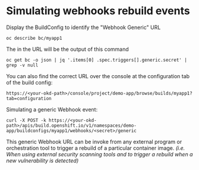 # Simulating webhooks rebuild events

Display the BuildConfig to identify the "Webhook Generic" URL
```
oc describe bc/myapp1
```

The <secret> in the URL will be the output of this command
```
oc get bc -o json | jq '.items[0] .spec.triggers[].generic.secret' | grep -v null
```

You can also find the correct URL over the console at the configuration tab of the build config:

```
https://<your-okd-path>/console/project/demo-app/browse/builds/myapp1?tab=configuration
```

Simulating a generic Webhook event:
```
curl -X POST -k https://<your-okd-path>/apis/build.openshift.io/v1/namespaces/demo-app/buildconfigs/myapp1/webhooks/<secret>/generic
```

This generic Webhook URL can be invoke from any external program or orchestration tool to trigger a rebuild of a particular container image. _(i.e. When using external security scanning tools and to trigger a rebuild when a new vulnerability is detected)_